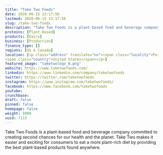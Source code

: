 ```yaml
---
title: "Take Two Foods"
date: 2020-06-15 13:17:56
lastmod: 2020-06-15 13:17:56
slug: /take-two-foods
description: "Take Two Foods is a plant-based food and beverage company committed to creating second chances for our health and the planet. Take Two makes it easier and exciting for consumers to eat a more plant-rich diet by providing the best plant-based products found anywhere."
proteins: [Plant-Based]
products: [Dairy]
business: [Production]
finance_type: []
regions: [US & Canada]
location: [<p class="address" translate="no"><span class="locality">Portland</span>, <span class="postal-code">97201</span><br>
<span class="country">United States</span></p>]
featured_image: "taketwologo_0.png"
website: https://www.taketwofoods.com/
linkedin: https://www.linkedin.com/company/taketwofoods
twitter: https://twitter.com/taketwofoods
instagram: https://www.instagram.com/taketwofoods/
facebook: https://www.facebook.com/taketwofoods
youtube: 
crunchbase: 
draft: false
pinned: false
homepage: false
weight: 5000
uuid: 7113
---
```

Take Two Foods is a plant-based food and beverage company committed to creating second chances for our health and the planet. Take Two makes it easier and exciting for consumers to eat a more plant-rich diet by providing the best plant-based products found anywhere.
